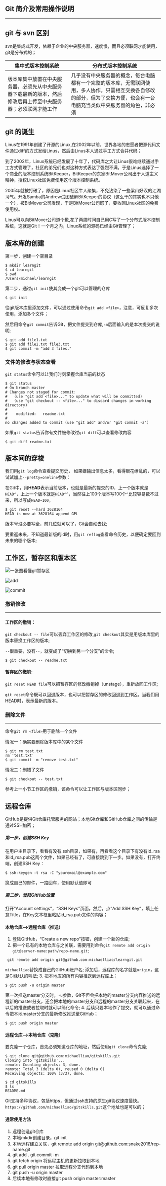 ## Git 简介及常用操作说明
 ----

## git 与 svn 区别
svn是集成式开发，依赖于企业的中央服务器，速度慢，而且必须联网才能使用，git是分布式的；

集中式版本控制系统 | 分布式版本控制系统
---|---
版本库集中放置在中央服务器，必须先从中央服务器下载最新的版本，然后修改后再上传至中央服务器；必须联网才能工作 | 几乎没有中央服务器的概念，每台电脑都有一个完整的版本库，无需联网使用，多人协作，只需相互交换各自修改的部分，但为了交换方便，也会有一台电脑充当类似中央服务器的角色，非必须


## git 的诞生
Linus在1991年创建了开源的Linux,在2002年以前，世界各地的志愿者把源代码文件通过diff的方式发给Linus，然后由Linus本人通过手工方式合并代码；

到了2002年，Linux系统已经发展了十年了，代码库之大让Linus很难继续通过手工方式管理了，社区的弟兄们也对这种方式表达了强烈不满，于是Linus选择了一个商业的版本控制系统BitKeeper，BitKeeper的东家BitMover公司出于人道主义精神，授权Linux社区免费使用这个版本控制系统。

2005年就被打破了，原因是Linux社区牛人聚集，不免沾染了一些梁山好汉的江湖习气。开发Samba的Andrew试图破解BitKeeper的协议（这么干的其实也不只他一个），被BitMover公司发现，于是BitMover公司怒了，要收回Linux社区的免费使用权。

Linus可以向BitMover公司道个歉,花了两周时间自己用C写了一个分布式版本控制系统，这就是Git！一个月之内，Linux系统的源码已经由Git管理了；
## 版本库的创建

第一步，创建一个空目录
```
$ mkdir learngit
$ cd learngit
$ pwd
/Users/michael/learngit
```
第二步，通过`git init`使其变成一个git可以管理的仓库
```
$ git init
```
往git版本库里添加文件，可以通过使用命令`git add <file>`，注意，可反复多次使用，添加多个文件；

然后用命令`git commit`告诉Git，把文件提交到仓库,`-m`后面输入的是本次提交的说明;

```
$ git add file1.txt
$ git add file2.txt file3.txt
$ git commit -m "add 3 files."
```
### 文件的修改与状态查看
`git status`命令可以让我们时刻掌握仓库当前的状态

```
$ git status
# On branch master
# Changes not staged for commit:
#   (use "git add <file>..." to update what will be committed)
#   (use "git checkout -- <file>..." to discard changes in working directory)
#
#    modified:   readme.txt
#
no changes added to commit (use "git add" and/or "git commit -a")
```
如果`git status`告诉你有文件被修改过`git diff`可以查看修改内容

```
$ git diff readme.txt 
```
## 版本间的穿梭
我们用`git log`命令查看提交历史，
如果嫌输出信息太多，看得眼花缭乱的，可以试试加上`--pretty=oneline`参数：

在Git中，用**HEAD**表示当前版本，也就是最新的提交的ID，上一个版本就是`HEAD^`，上上一个版本就是`HEAD^^`，当然往上100个版本写100个`^`比较容易数不过来，所以写成`HEAD~100`。

```
$ git reset --hard 3628164
HEAD is now at 3628164 append GPL
```
版本号没必要写全，前几位就可以了，Git会自动去找;


要重返未来，不知道最新版的id时，用`git reflog`查看命令历史，以便确定要回到未来的哪个版本;

## 工作区，暂存区和版本区
![一张图看懂git暂存区](http://www.liaoxuefeng.com/files/attachments/001384907702917346729e9afbf4127b6dfbae9207af016000/0)

![add](http://www.liaoxuefeng.com/files/attachments/001384907720458e56751df1c474485b697575073c40ae9000/0)

![commit](http://www.liaoxuefeng.com/files/attachments/0013849077337835a877df2d26742b88dd7f56a6ace3ecf000/0)

### 撤销修改

---
#### 工作区的撤销：
`git checkout -- file`可以丢弃工作区的修改,`git checkout`其实是用版本库里的版本替换工作区的版本;

`--`很重要，没有`--`，就变成了“切换到另一个分支”的命令;
```
$ git checkout -- readme.txt
```
#### 暂存区的撤销:
`git reset HEAD file`可以把暂存区的修改撤销掉（unstage），重新放回工作区;

`git reset`命令既可以回退版本，也可以把暂存区的修改回退到工作区。当我们用HEAD时，表示最新的版本。

### 删除文件

---
命令`git rm <file>`用于删除一个文件

情况一：确实要删除版本库中的某个文件

```
$ git rm test.txt
rm 'test.txt'
$ git commit -m "remove test.txt"
```
情况二：删错了文件

```
$ git checkout -- test.txt
```
参考上一小节工作区的撤销，该命令可以让工作区与版本区同步；

## 远程仓库
GitHub是提供Git仓库托管服务的网站；本地Git仓库和GitHub仓库之间的传输是通过SSH加密；

##### 第一步，创建SSH Key
在用户主目录下，看看有没有.ssh目录，如果有，再看看这个目录下有没有id_rsa和id_rsa.pub这两个文件，如果已经有了，可直接跳到下一步。如果没有，打开终端，创建SSH Key：

```
$ ssh-keygen -t rsa -C "youremail@example.com"
```
换成自己的邮件，一路回车，使用默认值即可

##### 第二步，登陆GitHub设置
打开“Account settings”，“SSH Keys”页面，然后，点“Add SSH Key”，填上任意Title，在Key文本框里粘贴id_rsa.pub文件的内容；

####  本地仓库-->远程仓库（推送）
1. 登陆GitHub，“Create a new repo”按钮，创建一个新的仓库;
2. 把一个已有的本地仓库与之关联，需要用到命令`git remote add origin git@server-name:path/repo-name.git`;

```
 git remote add origin git@github.com:michaelliao/learngit.git
```
`michaelliao`替换成自己的GitHub账户名;
添加后，远程库的名字就是`origin`，这是Git默认的叫法;
3. 把本地库的所有内容推送到远程库上；

```
$ git push -u origin master
```
第一次推送master分支时，`-u`参数，Git不但会把本地的master分支内容推送的远程新的master分支，还会把本地的master分支和远程的master分支关联起来，在以后的推送或者拉取时就可以简化命令;
4. 后续只要本地作了提交，就可以通过命令把本地master分支的最新修改推送至GitHub；

```
$ git push origin master
```


#### 远程仓库-->本地仓库（克隆）
要克隆一个仓库，首先必须知道仓库的地址，然后使用`git clone`命令克隆;

```
$ git clone git@github.com:michaelliao/gitskills.git
Cloning into 'gitskills'...
remote: Counting objects: 3, done.
remote: Total 3 (delta 0), reused 0 (delta 0)
Receiving objects: 100% (3/3), done.

$ cd gitskills
$ ls
README.md
```

Git支持多种协议，包括https，但通过ssh支持的原生git协议速度最快。
`https://github.com/michaelliao/gitskills.git`这个地址也是可以的；


####  通常使用方法
1. 远程创造git仓库
1. 本地mkdir创建目录，git init
1. 本地远程建立关联，git remote add origin git@github.com:snake2016/rep-name.git
1. git add . git commit  -m
1. git fetch origin 将远程主机的更新拉取到本地
1. git pull origin master 拉取远程分支代码到本地
1. git push -u origin master 
1. 后续本地有修改时直接git push origin master:master